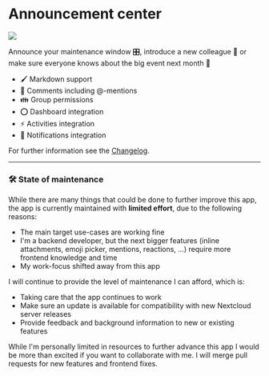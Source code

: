 <!--
  - SPDX-FileCopyrightText: 2016-2024 Nextcloud GmbH and Nextcloud contributors
  - SPDX-FileCopyrightText: 2015 ownCloud, Inc. 
  - SPDX-License-Identifier: AGPL-3.0-or-later
-->
# Announcement center

![](docs/AnnouncementCenterFrontpage.png)

Announce your maintenance window 🎛️, introduce a new colleague 👤 or make sure everyone knows about the big event next month 📅

* 🖌️ Markdown support
* 📑 Comments including @-mentions
* 👪 Group permissions
* ⭕ Dashboard integration
* ⚡ Activities integration
* 🔔 Notifications integration

For further information see the [Changelog](https://github.com/nextcloud/announcementcenter/wiki/Changelog).

---

### 🛠️ State of maintenance

While there are many things that could be done to further improve this app, the app is currently maintained with **limited effort**, due to the following reasons:

* The main target use-cases are working fine
* I'm a backend developer, but the next bigger features (inline attachments, emoji picker, mentions, reactions, …) require more frontend knowledge and time
* My work-focus shifted away from this app

I will continue to provide the level of maintenance I can afford, which is:

* Taking care that the app continues to work
* Make sure an update is available for compatibility with new Nextcloud server releases
* Provide feedback and background information to new or existing features

While I'm personally limited in resources to further advance this app I would be more than excited if you want to collaborate with me. I will merge pull requests for new features and frontend fixes.
